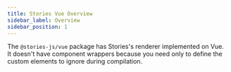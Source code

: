 ```yaml
---
title: Stories Vue Overview
sidebar_label: Overview
sidebar_position: 1
---
```


The `@stories-js/vue` package has Stories's renderer implemented on Vue. It doesn't have component wrappers because you need only to define the custom elements to ignore during compilation.
